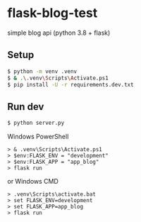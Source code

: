 # flask-blog-test
simple blog api (python 3.8 + flask)
## Setup

```bash
$ python -m venv .venv
$ & .\.venv\Scripts\Activate.ps1
$ pip install -U -r requirements.dev.txt
```

## Run dev

```bash
$ python server.py
```

Windows PowerShell

```
> & .venv\Scripts\Activate.ps1
> $env:FLASK_ENV = "development"
> $env:FLASK_APP = "app_blog"
> flask run
```

or Windows CMD

```shell
> .venv\Scripts\activate.bat
> set FLASK_ENV=development
> set FLASK_APP=app_blog
> flask run
```
